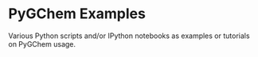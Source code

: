 PyGChem Examples
================

Various Python scripts and/or IPython notebooks as examples or tutorials on PyGChem usage.
